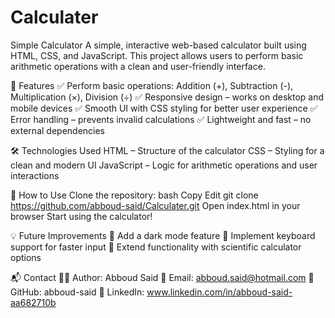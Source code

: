 # Calculater

Simple Calculator
A simple, interactive web-based calculator built using HTML, CSS, and JavaScript. This project allows users to perform basic arithmetic operations with a clean and user-friendly interface.

🚀 Features
✅ Perform basic operations: Addition (+), Subtraction (-), Multiplication (×), Division (÷)
✅ Responsive design – works on desktop and mobile devices
✅ Smooth UI with CSS styling for better user experience
✅ Error handling – prevents invalid calculations
✅ Lightweight and fast – no external dependencies

🛠️ Technologies Used
HTML – Structure of the calculator
CSS – Styling for a clean and modern UI
JavaScript – Logic for arithmetic operations and user interactions


🎯 How to Use
Clone the repository:
bash
Copy
Edit
git clone https://github.com/abboud-said/Calculater.git
Open index.html in your browser
Start using the calculator!


💡 Future Improvements
🚀 Add a dark mode feature
🚀 Implement keyboard support for faster input
🚀 Extend functionality with scientific calculator options

📬 Contact
👨‍💻 Author: Abboud Said
📧 Email: abboud.said@hotmail.com
🔗 GitHub: abboud-said
🔗 LinkedIn: www.linkedin.com/in/abboud-said-aa682710b

